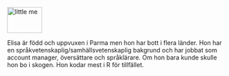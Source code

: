 <div class= "site-byline">
<img src="img/eli3.jpg" alt="little me" width="80" height="60"/>

 Elisa är född och uppvuxen i Parma men hon har bott i flera länder.
 Hon har en språkvetenskaplig/samhällsvetenskaplig bakgrund
 och har jobbat som account manager, översättare och språklärare.
Om hon bara kunde skulle hon bo i skogen.
Hon kodar mest i R för tillfället.

</div>

